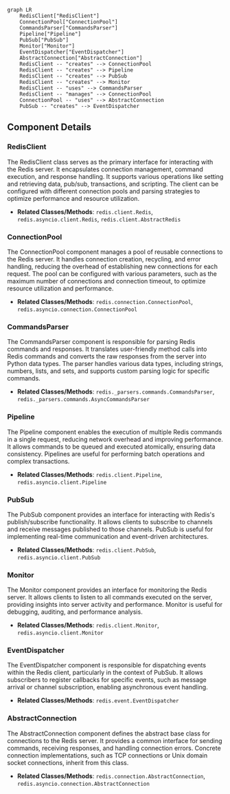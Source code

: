 ```mermaid
graph LR
    RedisClient["RedisClient"]
    ConnectionPool["ConnectionPool"]
    CommandsParser["CommandsParser"]
    Pipeline["Pipeline"]
    PubSub["PubSub"]
    Monitor["Monitor"]
    EventDispatcher["EventDispatcher"]
    AbstractConnection["AbstractConnection"]
    RedisClient -- "creates" --> ConnectionPool
    RedisClient -- "creates" --> Pipeline
    RedisClient -- "creates" --> PubSub
    RedisClient -- "creates" --> Monitor
    RedisClient -- "uses" --> CommandsParser
    RedisClient -- "manages" --> ConnectionPool
    ConnectionPool -- "uses" --> AbstractConnection
    PubSub -- "creates" --> EventDispatcher
```

## Component Details

### RedisClient
The RedisClient class serves as the primary interface for interacting with the Redis server. It encapsulates connection management, command execution, and response handling. It supports various operations like setting and retrieving data, pub/sub, transactions, and scripting. The client can be configured with different connection pools and parsing strategies to optimize performance and resource utilization.
- **Related Classes/Methods**: `redis.client.Redis`, `redis.asyncio.client.Redis`, `redis.client.AbstractRedis`

### ConnectionPool
The ConnectionPool component manages a pool of reusable connections to the Redis server. It handles connection creation, recycling, and error handling, reducing the overhead of establishing new connections for each request. The pool can be configured with various parameters, such as the maximum number of connections and connection timeout, to optimize resource utilization and performance.
- **Related Classes/Methods**: `redis.connection.ConnectionPool`, `redis.asyncio.connection.ConnectionPool`

### CommandsParser
The CommandsParser component is responsible for parsing Redis commands and responses. It translates user-friendly method calls into Redis commands and converts the raw responses from the server into Python data types. The parser handles various data types, including strings, numbers, lists, and sets, and supports custom parsing logic for specific commands.
- **Related Classes/Methods**: `redis._parsers.commands.CommandsParser`, `redis._parsers.commands.AsyncCommandsParser`

### Pipeline
The Pipeline component enables the execution of multiple Redis commands in a single request, reducing network overhead and improving performance. It allows commands to be queued and executed atomically, ensuring data consistency. Pipelines are useful for performing batch operations and complex transactions.
- **Related Classes/Methods**: `redis.client.Pipeline`, `redis.asyncio.client.Pipeline`

### PubSub
The PubSub component provides an interface for interacting with Redis's publish/subscribe functionality. It allows clients to subscribe to channels and receive messages published to those channels. PubSub is useful for implementing real-time communication and event-driven architectures.
- **Related Classes/Methods**: `redis.client.PubSub`, `redis.asyncio.client.PubSub`

### Monitor
The Monitor component provides an interface for monitoring the Redis server. It allows clients to listen to all commands executed on the server, providing insights into server activity and performance. Monitor is useful for debugging, auditing, and performance analysis.
- **Related Classes/Methods**: `redis.client.Monitor`, `redis.asyncio.client.Monitor`

### EventDispatcher
The EventDispatcher component is responsible for dispatching events within the Redis client, particularly in the context of PubSub. It allows subscribers to register callbacks for specific events, such as message arrival or channel subscription, enabling asynchronous event handling.
- **Related Classes/Methods**: `redis.event.EventDispatcher`

### AbstractConnection
The AbstractConnection component defines the abstract base class for connections to the Redis server. It provides a common interface for sending commands, receiving responses, and handling connection errors. Concrete connection implementations, such as TCP connections or Unix domain socket connections, inherit from this class.
- **Related Classes/Methods**: `redis.connection.AbstractConnection`, `redis.asyncio.connection.AbstractConnection`
